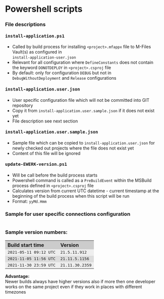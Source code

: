 ﻿# Powershell scripts

### File descriptions

#### <tt>install-application.ps1</tt>

- Called by build process for installing ``<project>.mfappx`` file 
to M-Files Vault(s) as configured in  
``install-application-user.json``
- Relevant for all configuration where ``DefineConstants``
does not contain the keyword ``DONOTDEPLOY`` in ``<project>.csproj`` file
- By default: only for configuration ``DEBUG`` but not in
``DebugWithoutDeployment`` and ``Release`` configurations

#### <tt>install-application.user.json</tt>

- User specific configuration file which will not be
committed into GIT repository
- Copy it from ``install-application.user.sample.json``
if it does not exist yet
- File description see next section

#### <tt>install-application.user.sample.json</tt>

- Sample file which can be copied to ``install-application.user.json``
for newly checked out projects where the file does not exist yet
- Content of this file will be ignored

#### <tt>update-EWERK-version.ps1</tt>

- Will be call before the build process starts
- Powershell command is called as a ``PreBuildEvent``
within the MSBuild process defined in ``<project>.csproj`` file
- Calculates version from current UTC datetime -
current timestamp at the beginning of the build process when this script will be run
- Format: ``yyMd.Hmm``

### Sample for user specific connections configuration

```json
```
 
### Sample version numbers:

<table>
  <tr style="background-color: #ccc">
    <th align="left">Build start time</th>
    <th align="left">Version</th>
  <tr>
  <tr style="background-color: #eee">
    <td align="left"><tt>2021-05-11 09:12 UTC</tt></td>
    <td align="left"><tt>21.5.11.912</tt></td>
  <tr>
  <tr style="background-color: #ddd">
    <td align="left"><tt>2021-11-05 11:56 UTC</tt></td>
    <td align="left"><tt>21.11.5.1156</tt></td>
  <tr>
  <tr style="background-color: #eee">
    <td align="left"><tt>2021-11-30 23:59 UTC</tt></td>
    <td align="left"><tt>21.11.30.2359</tt></td>
  <tr style="background-color: #ccc">
</table>

**Advantage:**  
Newer builds always have higher versions also if
more then one developer works on the same project
even if they work in places with different timezones
